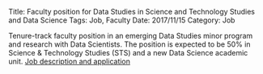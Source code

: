 Title: Faculty position for Data Studies in Science and Technology Studies and Data Science
Tags: Job, Faculty
Date: 2017/11/15
Category: Job


Tenure-track faculty position in an emerging Data Studies minor program and research with Data Scientists.
The position is expected to be 50% in Science & Technology Studies (STS) and a new Data Science academic unit.
<a href="https://recruit.ucdavis.edu/apply">Job description and application</a>

<item id="STSFac">
